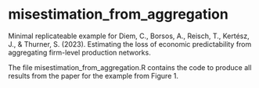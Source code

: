 # misestimation_from_aggregation
Minimal replicateable example for Diem, C., Borsos, A., Reisch, T., Kertész, J., &amp; Thurner, S. (2023). Estimating the loss of economic predictability from aggregating firm-level production networks.

The file misestimation_from_aggregation.R contains the code to produce all results from the paper for the example from Figure 1. 

